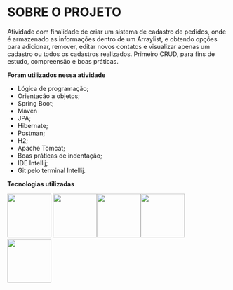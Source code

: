 # SOBRE O PROJETO

Atividade com finalidade de criar um sistema de cadastro de pedidos, onde é armazenado as informações dentro de um Arraylist, e obtendo opções para adicionar, remover, editar novos contatos e visualizar apenas um cadastro ou todos os cadastros realizados. 
Primeiro CRUD, para fins de estudo, compreensão e boas práticas.

**Foram utilizados nessa atividade** 

* Lógica de programação;
* Orientação a objetos;
* Spring Boot;
* Maven
* JPA;
* Hibernate;
* Postman;
* H2;
* Apache Tomcat;
* Boas práticas de indentação;
* IDE Intellij;
* Git pelo terminal Intellij.

**Tecnologias utilizadas**

<img src="https://cdn.jsdelivr.net/gh/devicons/devicon/icons/java/java-original-wordmark.svg" width="100px" /> <img src="https://cdn.jsdelivr.net/gh/devicons/devicon/icons/spring/spring-original-wordmark.svg" width="100px" /><img src="https://cdn.jsdelivr.net/gh/devicons/devicon/icons/postgresql/postgresql-original-wordmark.svg" width="100px" /><img src="https://cdn.jsdelivr.net/gh/devicons/devicon/icons/git/git-original.svg" width="100px" /> <img src="https://cdn.jsdelivr.net/gh/devicons/devicon/icons/intellij/intellij-original-wordmark.svg" width="100px" /> 

          
